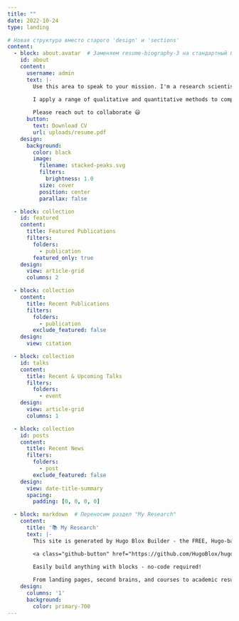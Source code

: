 ```yaml
---
title: ""
date: 2022-10-24
type: landing

# Новая структура вместо старого 'design' и 'sections'
content:
  - block: about.avatar  # Заменяем resume-biography-3 на стандартный блок
    id: about
    content:
      username: admin
      text: |-
        Use this area to speak to your mission. I'm a research scientist in the Moonshot team at DeepMind. I blog about machine learning, deep learning, and moonshots.

        I apply a range of qualitative and quantitative methods to comprehensively investigate the role of science and technology in the economy.
        
        Please reach out to collaborate 😃
      button:
        text: Download CV
        url: uploads/resume.pdf
    design:
      background:
        color: black
        image:
          filename: stacked-peaks.svg
          filters:
            brightness: 1.0
          size: cover
          position: center
          parallax: false

  - block: collection
    id: featured
    content:
      title: Featured Publications
      filters:
        folders:
          - publication
        featured_only: true
    design:
      view: article-grid
      columns: 2

  - block: collection
    content:
      title: Recent Publications
      filters:
        folders:
          - publication
        exclude_featured: false
    design:
      view: citation

  - block: collection
    id: talks
    content:
      title: Recent & Upcoming Talks
      filters:
        folders:
          - event
    design:
      view: article-grid
      columns: 1

  - block: collection
    id: posts
    content:
      title: Recent News
      filters:
        folders:
          - post
        exclude_featured: false
    design:
      view: date-title-summary
      spacing:
        padding: [0, 0, 0, 0]

  - block: markdown  # Переносим раздел "My Research"
    content:
      title: '📚 My Research'
      text: |-
        This site is generated by Hugo Blox Builder - the FREE, Hugo-based open source website builder trusted by 250,000+ academics like you.

        <a class="github-button" href="https://github.com/HugoBlox/hugo-blox-builder" data-color-scheme="no-preference: light; light: light; dark: dark;" data-icon="octicon-star" data-size="large" data-show-count="true" aria-label="Star HugoBlox/hugo-blox-builder on GitHub">Star</a>

        Easily build anything with blocks - no-code required!
        
        From landing pages, second brains, and courses to academic resumés, conferences, and tech blogs.
    design:
      columns: '1'
      background:
        color: primary-700
---
```


